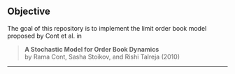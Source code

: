 ## Objective

The goal of this repository is to implement the limit order book model proposed by Cont et al. in 
> **A Stochastic Model for Order Book Dynamics**  
> by Rama Cont, Sasha Stoikov, and Rishi Talreja (2010)

---
